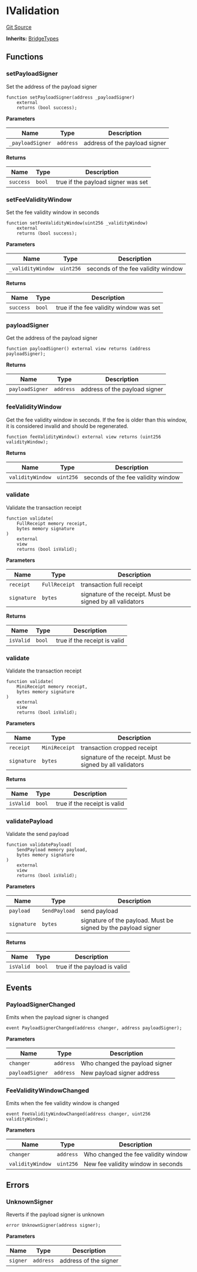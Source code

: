 # IValidation
[Git Source](https://github.com/ambrosus/token-bridge/blob/2704f133ac810fd32e38846890ea517279600f52/contracts/interface/IValidation.sol)

**Inherits:**
[BridgeTypes](/contracts/interface/BridgeTypes.sol/interface.BridgeTypes.md)


## Functions
### setPayloadSigner

Set the address of the payload signer


```solidity
function setPayloadSigner(address _payloadSigner)
    external
    returns (bool success);
```
**Parameters**

|Name|Type|Description|
|----|----|-----------|
|`_payloadSigner`|`address`|address of the payload signer|

**Returns**

|Name|Type|Description|
|----|----|-----------|
|`success`|`bool`|true if the payload signer was set|


### setFeeValidityWindow

Set the fee validity window in seconds


```solidity
function setFeeValidityWindow(uint256 _validityWindow)
    external
    returns (bool success);
```
**Parameters**

|Name|Type|Description|
|----|----|-----------|
|`_validityWindow`|`uint256`|seconds of the fee validity window|

**Returns**

|Name|Type|Description|
|----|----|-----------|
|`success`|`bool`|true if the fee validity window was set|


### payloadSigner

Get the address of the payload signer


```solidity
function payloadSigner() external view returns (address payloadSigner);
```
**Returns**

|Name|Type|Description|
|----|----|-----------|
|`payloadSigner`|`address`|address of the payload signer|


### feeValidityWindow

Get the fee validity window in seconds. If the fee is older than this window, it is considered invalid and should be regenerated.


```solidity
function feeValidityWindow() external view returns (uint256 validityWindow);
```
**Returns**

|Name|Type|Description|
|----|----|-----------|
|`validityWindow`|`uint256`|seconds of the fee validity window|


### validate

Validate the transaction receipt


```solidity
function validate(
    FullReceipt memory receipt,
    bytes memory signature
)
    external
    view
    returns (bool isValid);
```
**Parameters**

|Name|Type|Description|
|----|----|-----------|
|`receipt`|`FullReceipt`|transaction full receipt|
|`signature`|`bytes`|signature of the receipt. Must be signed by all validators|

**Returns**

|Name|Type|Description|
|----|----|-----------|
|`isValid`|`bool`|true if the receipt is valid|


### validate

Validate the transaction receipt


```solidity
function validate(
    MiniReceipt memory receipt,
    bytes memory signature
)
    external
    view
    returns (bool isValid);
```
**Parameters**

|Name|Type|Description|
|----|----|-----------|
|`receipt`|`MiniReceipt`|transaction cropped receipt|
|`signature`|`bytes`|signature of the receipt. Must be signed by all validators|

**Returns**

|Name|Type|Description|
|----|----|-----------|
|`isValid`|`bool`|true if the receipt is valid|


### validatePayload

Validate the send payload


```solidity
function validatePayload(
    SendPayload memory payload,
    bytes memory signature
)
    external
    view
    returns (bool isValid);
```
**Parameters**

|Name|Type|Description|
|----|----|-----------|
|`payload`|`SendPayload`|send payload|
|`signature`|`bytes`|signature of the payload. Must be signed by the payload signer|

**Returns**

|Name|Type|Description|
|----|----|-----------|
|`isValid`|`bool`|true if the payload is valid|


## Events
### PayloadSignerChanged
Emits when the payload signer is changed


```solidity
event PayloadSignerChanged(address changer, address payloadSigner);
```

**Parameters**

|Name|Type|Description|
|----|----|-----------|
|`changer`|`address`|Who changed the payload signer|
|`payloadSigner`|`address`|New payload signer address|

### FeeValidityWindowChanged
Emits when the fee validity window is changed


```solidity
event FeeValidityWindowChanged(address changer, uint256 validityWindow);
```

**Parameters**

|Name|Type|Description|
|----|----|-----------|
|`changer`|`address`|Who changed the fee validity window|
|`validityWindow`|`uint256`|New fee validity window in seconds|

## Errors
### UnknownSigner
Reverts if the payload signer is unknown


```solidity
error UnknownSigner(address signer);
```

**Parameters**

|Name|Type|Description|
|----|----|-----------|
|`signer`|`address`|address of the signer|

